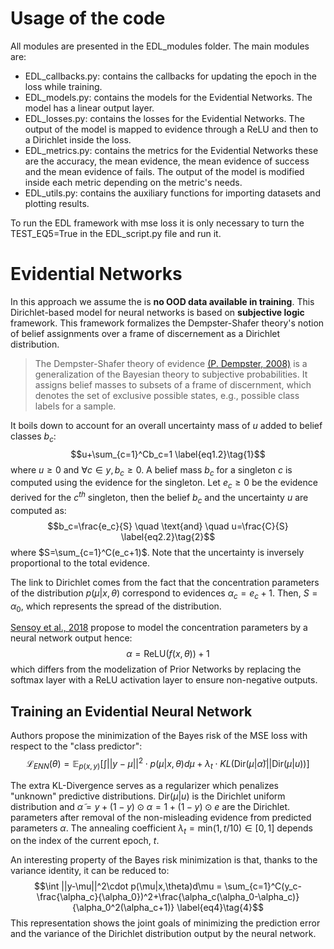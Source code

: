# Usage of the code #
All modules are presented in the EDL_modules folder. The main modules are:
- EDL_callbacks.py: contains the callbacks for updating the epoch in the loss while training.
- EDL_models.py: contains the models for the Evidential Networks. The model has a linear output layer.
- EDL_losses.py: contains the losses for the Evidential Networks. The output of the model is mapped to evidence through a ReLU and then to a Dirichlet inside the loss.
- EDL_metrics.py: contains the metrics for the Evidential Networks these are the accuracy, the mean evidence, the mean evidence of success and the mean evidence of fails. The output of the model is modified inside each metric depending on the metric's needs.
- EDL_utils.py: contains the auxiliary functions for importing datasets and plotting results.

To run the EDL framework with mse loss it is only necessary to turn the TEST_EQ5=True in the EDL_script.py file
and run it.

# Evidential Networks #

In this approach we assume the is **no OOD data available in training**. This Dirichlet-based model for neural networks is based on 
**subjective logic** framework. This framework formalizes the Dempster-Shafer theory's notion of belief assignments over a frame of
discernement as a Dirichlet distribution.

> The Dempster-Shafer theory of evidence [(P. Dempster, 2008)](https://www.stat.purdue.edu/~chuanhai/projects/DS/docs/68RSS.pdf) is a generalization of the Bayesian theory to
> subjective probabilities. It assigns belief masses to subsets of a frame of discernment, which denotes the set of exclusive possible states, e.g., possible class labels for
> a sample.

It boils down to account for an overall uncertainty mass of $u$ added to belief classes $b_c$: $$u+\sum_{c=1}^Cb_c=1 \label{eq1.2}\tag{1}$$
where $u\geq 0$ and $\forall c\in y, b_c\geq 0$. A belief mass $b_c$ for a singleton $c$ is computed using the evidence for the singleton.
Let $e_c\geq 0$ be the evidence derived for the $c^{th}$ singleton, then the belief $b_c$ and the uncertainty $u$ are computed as:
$$b_c=\frac{e_c}{S} \quad \text{and} \quad u=\frac{C}{S} \label{eq2.2}\tag{2}$$
where $S=\sum_{c=1}^C(e_c+1)$. Note that the uncertainty is inversely proportional to the total evidence.

The link to Dirichlet comes from the fact that the concentration parameters of the distribution $p(\mu|x,\theta)$ correspond to evidences
$\alpha_c=e_c+1$. Then, $S=\alpha_0$, which represents the spread of the distribution.

[Sensoy et al., 2018](https://arxiv.org/abs/1806.01768) propose to model the concentration parameters by a neural network output hence:
$$\alpha = \text{ReLU}\big(f(x,\theta)\big) + 1$$
which differs from the modelization of Prior Networks by replacing the softmax layer with a ReLU activation layer to ensure non-negative outputs.

## Training an Evidential Neural Network ##
Authors propose the minimization of the Bayes risk of the MSE loss with respect to the "class predictor":
$$\mathcal{L} _{ENN}(\theta) = \mathbb{E} _{p(x,y)}\Big[\int ||y-\mu||^2\cdot p(\mu|x,\theta)d\mu + \lambda_t\cdot KL\big(\text{Dir}(\mu|\tilde{\alpha})||\text{Dir}(\mu|u)\big) \Big] \label{eq3}\tag{3}$$

The extra KL-Divergence serves as a regularizer which penalizes "unknown" predictive distributions. $\text{Dir}(\mu|u)$ is the Dirichlet uniform distribution and $\tilde{\alpha}=y+(1-y)\odot\alpha=1 + (1-y)\odot e$ are the Dirichlet.
parameters after removal of the non-misleading evidence from predicted parameters $\alpha$. 
The annealing coefficient $\lambda_t=\text{min}(1,t/10)\in[0,1]$ depends on the index of the current epoch, $t$.

An interesting property of the Bayes risk minimization is that, thanks to the variance identity, it can be reduced to:
$$\int ||y-\mu||^2\cdot p(\mu|x,\theta)d\mu = \sum_{c=1}^C(y_c-\frac{\alpha_c}{\alpha_0})^2+\frac{\alpha_c(\alpha_0-\alpha_c)}{\alpha_0^2(\alpha_c+1)} \label{eq4}\tag{4}$$
This representation shows the joint goals of minimizing the prediction error and the variance of the Dirichlet distribution output by the neural network.


